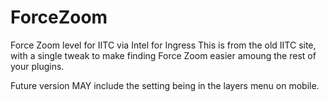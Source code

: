 # ForceZoom
Force Zoom level for IITC via Intel for Ingress
This is from the old IITC site, with a single tweak to make finding Force Zoom easier amoung the rest of your plugins.  

Future version MAY include the setting being in the layers menu on mobile.  
